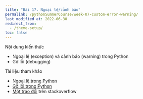 ```yaml
---
title: "Bài 17. Ngoại lệ/cảnh báo"
permalink: /pythonSummerCourse/week-07-custom-error-warning/
last_modified_at: 2022-06-30
redirect_from:
  - /theme-setup/
toc: false
---
```


Nội dung kiến thức
- Ngoại lệ (exception) và cảnh báo (warning) trong Python
- Gỡ lỗi (debugging)

Tài liệu tham khảo
- [Ngoại lệ trong Python](https://realpython.com/python-exceptions/)
- [Gỡ lỗi trong Python](https://realpython.com/python-debugging-pdb/)
- [Một trao đổi](https://stackoverflow.com/questions/12265451/ask-forgiveness-not-permission-explain) trên stackoverflow
